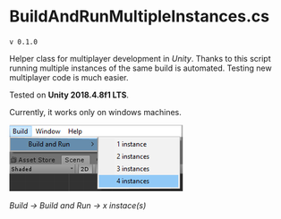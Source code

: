 # BuildAndRunMultipleInstances.cs

`v 0.1.0`

Helper class for multiplayer development in *Unity*.
Thanks to this script running multiple instances of the same build is automated.
Testing new multiplayer code is much easier.

Tested on **Unity 2018.4.8f1 LTS**.

Currently, it works only on windows machines.

![alt text](https://raw.githubusercontent.com/Zaimatsu/unity-BuildAndRunMultipleInstances/master/build_window_readme.png)

*Build -> Build and Run -> x instace(s)*
